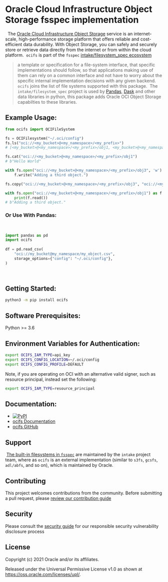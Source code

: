 
# Oracle Cloud Infrastructure Object Storage fsspec implementation
​
​
The [Oracle Cloud Infrastructure Object Storage](https://docs.oracle.com/en-us/iaas/Content/Object/Concepts/objectstorageoverview.htm) service is an internet-scale, high-performance storage platform that offers reliable and cost-efficient data durability. With Object Storage, you can safely and securely store or retrieve data directly from the internet or from within the cloud platform.
​
`ocifs` is part of the `fsspec` [intake/filesystem_spec ecosystem](https://github.com/intake/filesystem_spec)
​
> a template or specification for a file-system interface, that specific implementations should follow, so that applications making use of them can rely on a common interface and not have to worry about the specific internal implementation decisions with any given backend.
​
`ocifs` joins the list of file systems supported with this package.
​
The `intake/filesystem_spec` project is used by [Pandas](https://pandas.pydata.org/), [Dask](https://dask.org/) and other data libraries in python, this package adds Oracle OCI Object Storage capabilties to these libraries.
​
## Example Usage:
```python
from ocifs import OCIFileSystem

fs = OCIFilesystem("~/.oci/config")
fs.ls("oci://<my_bucket>@<my_namespace>/<my_prefix>")
# [<my_bucket>@<my_namespace>/<my_prefix>/obj1, <my_bucket>@<my_namespace>/<my_prefix>/obj2]

fs.cat("oci://<my_bucket>@<my_namespace>/<my_prefix>/obj1")
# b"Hello World"

with fs.open("oci://<my_bucket>@<my_namespace>/<my_prefix>/obj3", 'w') as f:
    f.write("Adding a third object.")

fs.copy("oci://<my_bucket>@<my_namespace>/<my_prefix>/obj3", "oci://<my_bucket>@<my_namespace>/<my_prefix>/obj1")

with fs.open("oci://<my_bucket>@<my_namespace>/<my_prefix>/obj1") as f:
    print(f.read())
# b"Adding a third object."
```

### Or Use With Pandas:
​
```python
import pandas as pd
import ocifs
​
df = pd.read_csv(
    "oci://my_bucket@my_namespace/my_object.csv",
    storage_options={"config": "~/.oci/config"},
)
```
​
## Getting Started:
```bash
python3 -m pip install ocifs
```

## Software Prerequisites:
Python >= 3.6

## Environment Variables for Authentication:
```bash
export OCIFS_IAM_TYPE=api_key
export OCIFS_CONFIG_LOCATION=~/.oci/config
export OCIFS_CONFIG_PROFILE=DEFAULT
```

Note, if you are operating on OCI with an alternative valid signer, such as resource principal, instead set the following:
```bash
export OCIFS_IAM_TYPE=resource_principal
```

## Documentation:
* [![PyPI](https://img.shields.io/pypi/v/ocifs.svg)](https://pypi.org/project/ocifs/)
* [ocifs Documentation](https://ocifs.readthedocs.io/en/latest/index.html)
* [ocifs GitHub](https://github.com/oracle/ocifs)

## Support
​
[The built-in filesystems in `fsspec`](https://filesystem-spec.readthedocs.io/en/latest/api.html#built-in-implementations) are maintained by the `intake` project team, where as `ocifs` is an external implementation (similar to `s3fs`, `gcsfs`, `adl/abfs`, and so on), which is maintained by Oracle.

## Contributing

This project welcomes contributions from the community. Before submitting a pull request, please [review our contribution guide](./CONTRIBUTING.md)

## Security

Please consult the [security guide](./SECURITY.md) for our responsible security vulnerability disclosure process

## License

Copyright (c) 2021 Oracle and/or its affiliates.

Released under the Universal Permissive License v1.0 as shown at
<https://oss.oracle.com/licenses/upl/>.
